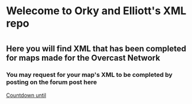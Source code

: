 <html>
<h1>Welecome to Orky and Elliott's XML repo<h1>
<h2>Here you will find XML that has been completed for maps made for the Overcast Network</h2>

<h3>You may request for your map's XML to be completed by posting on the forum post here</h3>

<a href="http://www.timeanddate.com/countdown/generic?iso=20140615T00&p0=136&msg=OCN-XML+Opening%21&csz=1">Countdown until
</html>
